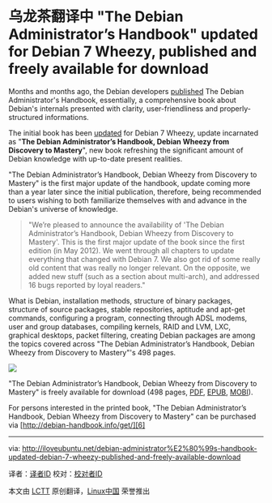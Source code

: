 乌龙茶翻译中
"The Debian Administrator’s Handbook" updated for Debian 7 Wheezy, published and freely available for download
================================================================================
Months and months ago, the Debian developers [published][1] The Debian Administrator's Handbook, essentially, a comprehensive book about Debian's internals presented with clarity, user-friendliness and properly-structured informations.

The initial book has been [updated][2] for Debian 7 Wheezy, update incarnated as "**The Debian Administrator’s Handbook, Debian Wheezy from Discovery to Mastery**", new book refreshing the significant amount of Debian knowledge with up-to-date present realities.

"The Debian Administrator’s Handbook, Debian Wheezy from Discovery to Mastery" is the first major update of the handbook, update coming more than a year later since the initial publication, therefore, being recommended to users wishing to both familiarize themselves with and advance in the Debian's universe of knowledge.

> "We’re pleased to announce the availability of 'The Debian Administrator’s Handbook, Debian Wheezy from Discovery to Mastery'. This is the first major update of the book since the first edition (in May 2012). We went through all chapters to update everything that changed with Debian 7. We also got rid of some really old content that was really no longer relevant. On the opposite, we added new stuff (such as a section about multi-arch), and addressed 16 bugs reported by loyal readers."

What is Debian, installation methods, structure of binary packages, structure of source packages, stable repositories, aptitude and apt-get commands, configuring a program, connecting through ADSL modems, user and group databases, compiling kernels, RAID and LVM, LXC, graphical desktops, packet filtering, creating Debian packages are among the topics covered across "The Debian Administrator’s Handbook, Debian Wheezy from Discovery to Mastery"'s 498 pages.

![](http://iloveubuntu.net/pictures_me/The%20Debian%20Administrator%E2%80%99s%20Handbook,%20Debian%20Wheezy%20from%20Discovery%20to%20Mastery.png)

"The Debian Administrator’s Handbook, Debian Wheezy from Discovery to Mastery" is freely available for download (498 pages, [PDF][3], [EPUB][4], [MOBI][5]).

For persons interested in the printed book, "The Debian Administrator’s Handbook, Debian Wheezy from Discovery to Mastery" can be purchased via [http://debian-handbook.info/get/][6]

--------------------------------------------------------------------------------

via: http://iloveubuntu.net/debian-administrator%E2%80%99s-handbook-updated-debian-7-wheezy-published-and-freely-available-download

译者：[译者ID](https://github.com/译者ID) 校对：[校对者ID](https://github.com/校对者ID)

本文由 [LCTT](https://github.com/LCTT/TranslateProject) 原创翻译，[Linux中国](http://linux.cn/) 荣誉推出

[1]:http://iloveubuntu.net/debian-administrator%E2%80%99s-handbook-available-both-payed-and-free-ebook-epub-mobi-pdf
[2]:http://debian-handbook.info/2013/major-update-of-the-debian-administrators-handbook-for-debian-7-wheezy/
[3]:http://debian-handbook.info/download/stable/debian-handbook.pdf
[4]:http://debian-handbook.info/download/stable/debian-handbook.epub
[5]:http://debian-handbook.info/download/stable/debian-handbook.mobi
[6]:http://debian-handbook.info/get/
